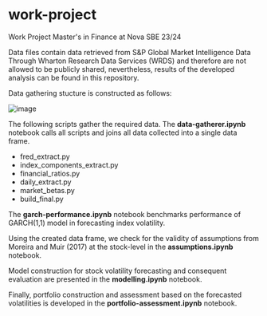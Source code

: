 # work-project
 Work Project Master's in Finance at Nova SBE 23/24

Data files contain data retrieved from S&P Global Market Intelligence Data Through Wharton Research Data Services (WRDS) and therefore are not allowed to be publicly shared, nevertheless, results of the developed analysis can be found in this repository.

Data gathering stucture is constructed as follows:

![image](https://github.com/mteodoro11/work-project/assets/78867736/9e1f1df9-3ec5-4296-adcb-bf62886d4af4)

The following scripts gather the required data. The **data-gatherer.ipynb** notebook calls all scripts and joins all data collected into a single data frame.

- fred_extract.py
- index_components_extract.py
- financial_ratios.py
- daily_extract.py
- market_betas.py
- build_final.py

The **garch-performance.ipynb** notebook benchmarks performance of GARCH(1,1) model in forecasting index volatility.

Using the created data frame, we check for the validity of assumptions from Moreira and Muir (2017) at the stock-level in the **assumptions.ipynb** notebook.

Model construction for stock volatility forecasting and consequent evaluation are presented in the **modelling.ipynb** notebook.

Finally, portfolio construction and assessment based on the forecasted volatilities is developed in the **portfolio-assessment.ipynb** notebook.
